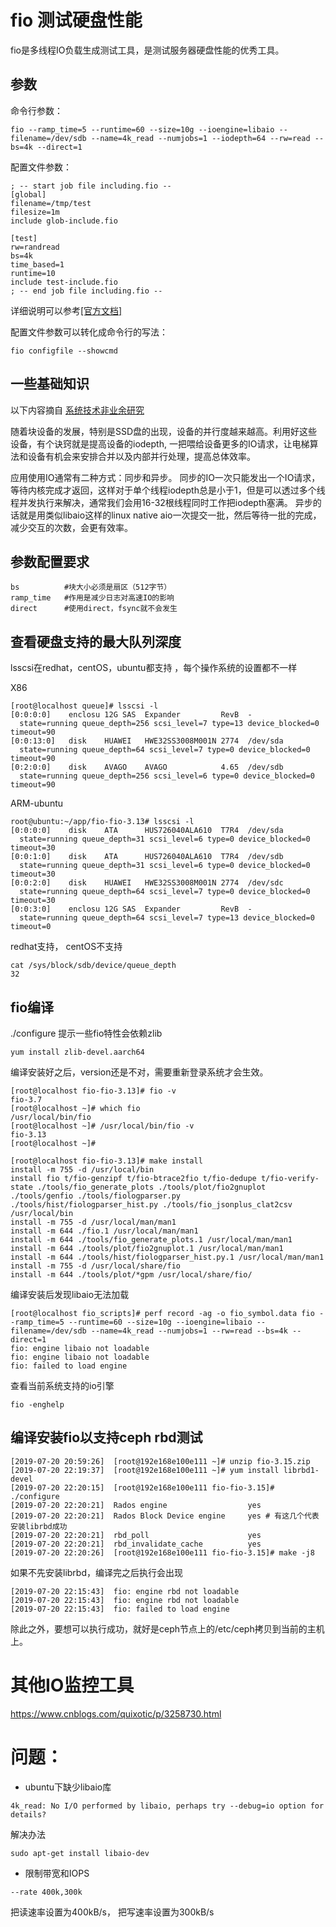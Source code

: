 fio 测试硬盘性能
========================
fio是多线程IO负载生成测试工具，是测试服务器硬盘性能的优秀工具。

## 参数

命令行参数： 
```shell
fio --ramp_time=5 --runtime=60 --size=10g --ioengine=libaio --filename=/dev/sdb --name=4k_read --numjobs=1 --iodepth=64 --rw=read --bs=4k --direct=1
```
配置文件参数：
```config
; -- start job file including.fio --
[global]
filename=/tmp/test
filesize=1m
include glob-include.fio

[test]
rw=randread
bs=4k
time_based=1
runtime=10
include test-include.fio
; -- end job file including.fio --
```
详细说明可以参考[[官方文档]](https://fio.readthedocs.io/en/latest/index.html)

配置文件参数可以转化成命令行的写法：
```
fio configfile --showcmd
```

## 一些基础知识

以下内容摘自 [系统技术非业余研究](http://blog.yufeng.info/archives/2104)

随着块设备的发展，特别是SSD盘的出现，设备的并行度越来越高。利用好这些设备，有个诀窍就是提高设备的iodepth, 一把喂给设备更多的IO请求，让电梯算法和设备有机会来安排合并以及内部并行处理，提高总体效率。  

应用使用IO通常有二种方式：同步和异步。 同步的IO一次只能发出一个IO请求，等待内核完成才返回，这样对于单个线程iodepth总是小于1，但是可以透过多个线程并发执行来解决，通常我们会用16-32根线程同时工作把iodepth塞满。 异步的话就是用类似libaio这样的linux native aio一次提交一批，然后等待一批的完成，减少交互的次数，会更有效率。


## 参数配置要求

```
bs          #块大小必须是扇区（512字节）
ramp_time   #作用是减少日志对高速IO的影响
direct      #使用direct，fsync就不会发生
```

## 查看硬盘支持的最大队列深度

lsscsi在redhat，centOS，ubuntu都支持 ，每个操作系统的设置都不一样

X86
```
[root@localhost queue]# lsscsi -l
[0:0:0:0]    enclosu 12G SAS  Expander         RevB  -
  state=running queue_depth=256 scsi_level=7 type=13 device_blocked=0 timeout=90
[0:0:13:0]   disk    HUAWEI   HWE32SS3008M001N 2774  /dev/sda
  state=running queue_depth=64 scsi_level=7 type=0 device_blocked=0 timeout=90
[0:2:0:0]    disk    AVAGO    AVAGO            4.65  /dev/sdb
  state=running queue_depth=256 scsi_level=6 type=0 device_blocked=0 timeout=90
```
ARM-ubuntu
```
root@ubuntu:~/app/fio-fio-3.13# lsscsi -l
[0:0:0:0]    disk    ATA      HUS726040ALA610  T7R4  /dev/sda
  state=running queue_depth=31 scsi_level=6 type=0 device_blocked=0 timeout=30
[0:0:1:0]    disk    ATA      HUS726040ALA610  T7R4  /dev/sdb
  state=running queue_depth=31 scsi_level=6 type=0 device_blocked=0 timeout=30
[0:0:2:0]    disk    HUAWEI   HWE32SS3008M001N 2774  /dev/sdc
  state=running queue_depth=64 scsi_level=7 type=0 device_blocked=0 timeout=30
[0:0:3:0]    enclosu 12G SAS  Expander         RevB  -
  state=running queue_depth=64 scsi_level=7 type=13 device_blocked=0 timeout=0

```

redhat支持， centOS不支持
```
cat /sys/block/sdb/device/queue_depth
32
```


## fio编译

./configure 提示一些fio特性会依赖zlib
```
yum install zlib-devel.aarch64
```

编译安装好之后，version还是不对，需要重新登录系统才会生效。
```
[root@localhost fio-fio-3.13]# fio -v
fio-3.7
[root@localhost ~]# which fio
/usr/local/bin/fio
[root@localhost ~]# /usr/local/bin/fio -v
fio-3.13
[root@localhost ~]# 
```

```
[root@localhost fio-fio-3.13]# make install
install -m 755 -d /usr/local/bin
install fio t/fio-genzipf t/fio-btrace2fio t/fio-dedupe t/fio-verify-state ./tools/fio_generate_plots ./tools/plot/fio2gnuplot ./tools/genfio ./tools/fiologparser.py ./tools/hist/fiologparser_hist.py ./tools/fio_jsonplus_clat2csv /usr/local/bin
install -m 755 -d /usr/local/man/man1
install -m 644 ./fio.1 /usr/local/man/man1
install -m 644 ./tools/fio_generate_plots.1 /usr/local/man/man1
install -m 644 ./tools/plot/fio2gnuplot.1 /usr/local/man/man1
install -m 644 ./tools/hist/fiologparser_hist.py.1 /usr/local/man/man1
install -m 755 -d /usr/local/share/fio
install -m 644 ./tools/plot/*gpm /usr/local/share/fio/
```
编译安装后发现libaio无法加载
```
[root@localhost fio_scripts]# perf record -ag -o fio_symbol.data fio --ramp_time=5 --runtime=60 --size=10g --ioengine=libaio --filename=/dev/sdb --name=4k_read --numjobs=1 --rw=read --bs=4k --direct=1
fio: engine libaio not loadable
fio: engine libaio not loadable
fio: failed to load engine
```

查看当前系统支持的io引擎
```
fio -enghelp
```
## 编译安装fio以支持ceph rbd测试
```
[2019-07-20 20:59:26]  [root@192e168e100e111 ~]# unzip fio-3.15.zip 
[2019-07-20 22:19:37]  [root@192e168e100e111 ~]# yum install librbd1-devel
[2019-07-20 22:20:15]  [root@192e168e100e111 fio-fio-3.15]# ./configure 
[2019-07-20 22:20:21]  Rados engine                  yes
[2019-07-20 22:20:21]  Rados Block Device engine     yes # 有这几个代表安装librbd成功
[2019-07-20 22:20:21]  rbd_poll                      yes
[2019-07-20 22:20:21]  rbd_invalidate_cache          yes
[2019-07-20 22:20:26]  [root@192e168e100e111 fio-fio-3.15]# make -j8
```

如果不先安装librbd，编译完之后执行会出现
```
[2019-07-20 22:15:43]  fio: engine rbd not loadable
[2019-07-20 22:15:43]  fio: engine rbd not loadable
[2019-07-20 22:15:43]  fio: failed to load engine
```
除此之外，要想可以执行成功，就好是ceph节点上的/etc/ceph拷贝到当前的主机上。


# 其他IO监控工具

https://www.cnblogs.com/quixotic/p/3258730.html


# 问题：
+ ubuntu下缺少libaio库
```console
4k_read: No I/O performed by libaio, perhaps try --debug=io option for details?
```
解决办法
```console
sudo apt-get install libaio-dev
```
+ 限制带宽和IOPS
```console
--rate 400k,300k
```
把读速率设置为400kB/s， 把写速率设置为300kB/s